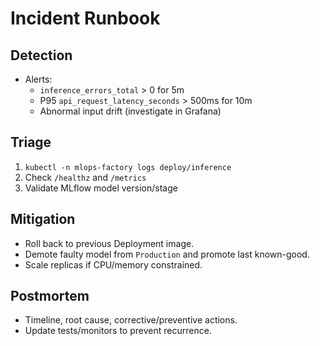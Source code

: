 # Incident Runbook

## Detection
- Alerts:
  - `inference_errors_total` > 0 for 5m
  - P95 `api_request_latency_seconds` > 500ms for 10m
  - Abnormal input drift (investigate in Grafana)

## Triage
1. `kubectl -n mlops-factory logs deploy/inference`
2. Check `/healthz` and `/metrics`
3. Validate MLflow model version/stage

## Mitigation
- Roll back to previous Deployment image.
- Demote faulty model from `Production` and promote last known-good.
- Scale replicas if CPU/memory constrained.

## Postmortem
- Timeline, root cause, corrective/preventive actions.
- Update tests/monitors to prevent recurrence.
